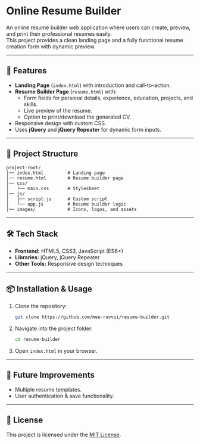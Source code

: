 # Online Resume Builder

An online resume builder web application where users can create, preview, and print their professional resumes easily.  
This project provides a clean landing page and a fully functional resume creation form with dynamic preview.

---

## 🚀 Features
- **Landing Page** (`index.html`) with introduction and call-to-action.
- **Resume Builder Page** (`resume.html`) with:
  - Form fields for personal details, experience, education, projects, and skills.
  - Live preview of the resume.
  - Option to print/download the generated CV.
- Responsive design with custom CSS.
- Uses **jQuery** and **jQuery Repeater** for dynamic form inputs.

---

## 📂 Project Structure
```
project-root/
│── index.html         # Landing page
│── resume.html        # Resume builder page
│── css/
│   └── main.css       # Stylesheet
│── js/
│   ├── script.js      # Custom script
│   └── app.js         # Resume builder logic
│── images/            # Icons, logos, and assets
```

---

## 🛠️ Tech Stack
- **Frontend:** HTML5, CSS3, JavaScript (ES6+)
- **Libraries:** jQuery, jQuery Repeater
- **Other Tools:** Responsive design techniques

---

## 📦 Installation & Usage
1. Clone the repository:
   ```bash
   git clone https://github.com/mee-ravvii/resume-builder.git
   ```
2. Navigate into the project folder:
   ```bash
   cd resume-builder
   ```
3. Open `index.html` in your browser.

---

## 🎯 Future Improvements
- Multiple resume templates.
- User authentication & save functionality.

---

## 📜 License
This project is licensed under the [MIT License](LICENSE).
